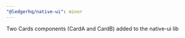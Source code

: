 ```yaml
---
"@ledgerhq/native-ui": minor
---
```


Two Cards components (CardA and CardB) added to the native-ui lib
